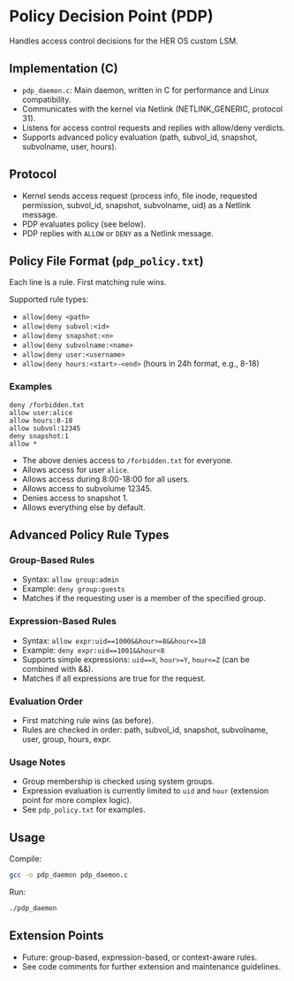 # Policy Decision Point (PDP)

Handles access control decisions for the HER OS custom LSM.

## Implementation (C)
- `pdp_daemon.c`: Main daemon, written in C for performance and Linux compatibility.
- Communicates with the kernel via Netlink (NETLINK_GENERIC, protocol 31).
- Listens for access control requests and replies with allow/deny verdicts.
- Supports advanced policy evaluation (path, subvol_id, snapshot, subvolname, user, hours).

## Protocol
- Kernel sends access request (process info, file inode, requested permission, subvol_id, snapshot, subvolname, uid) as a Netlink message.
- PDP evaluates policy (see below).
- PDP replies with `ALLOW` or `DENY` as a Netlink message.

## Policy File Format (`pdp_policy.txt`)
Each line is a rule. First matching rule wins.

Supported rule types:
- `allow|deny <path>`
- `allow|deny subvol:<id>`
- `allow|deny snapshot:<n>`
- `allow|deny subvolname:<name>`
- `allow|deny user:<username>`
- `allow|deny hours:<start>-<end>` (hours in 24h format, e.g., 8-18)

### Examples
```
deny /forbidden.txt
allow user:alice
allow hours:8-18
allow subvol:12345
deny snapshot:1
allow *
```
- The above denies access to `/forbidden.txt` for everyone.
- Allows access for user `alice`.
- Allows access during 8:00-18:00 for all users.
- Allows access to subvolume 12345.
- Denies access to snapshot 1.
- Allows everything else by default.

## Advanced Policy Rule Types

### Group-Based Rules
- Syntax: `allow group:admin`
- Example: `deny group:guests`
- Matches if the requesting user is a member of the specified group.

### Expression-Based Rules
- Syntax: `allow expr:uid==1000&&hour>=8&&hour<=18`
- Example: `deny expr:uid==1001&&hour<8`
- Supports simple expressions: `uid==X`, `hour>=Y`, `hour<=Z` (can be combined with &&).
- Matches if all expressions are true for the request.

### Evaluation Order
- First matching rule wins (as before).
- Rules are checked in order: path, subvol_id, snapshot, subvolname, user, group, hours, expr.

### Usage Notes
- Group membership is checked using system groups.
- Expression evaluation is currently limited to `uid` and `hour` (extension point for more complex logic).
- See `pdp_policy.txt` for examples.

## Usage
Compile:
```sh
gcc -o pdp_daemon pdp_daemon.c
```
Run:
```sh
./pdp_daemon
```

## Extension Points
- Future: group-based, expression-based, or context-aware rules.
- See code comments for further extension and maintenance guidelines. 